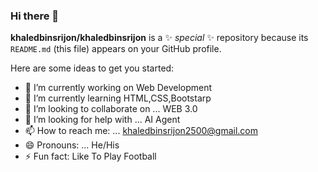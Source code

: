 ### Hi there 👋


**khaledbinsrijon/khaledbinsrijon** is a ✨ _special_ ✨ repository because its `README.md` (this file) appears on your GitHub profile.

Here are some ideas to get you started:

- 🔭 I’m currently working on Web Development
- 🌱 I’m currently learning HTML,CSS,Bootstarp
- 👯 I’m looking to collaborate on ... WEB 3.0
- 🤔 I’m looking for help with ... AI Agent
- 📫 How to reach me: ... khaledbinsrijon2500@gmail.com
- 😄 Pronouns: ... He/His
- ⚡ Fun fact: Like To Play Football 

